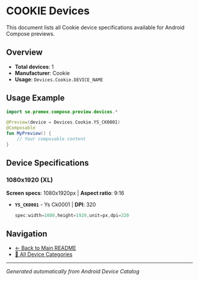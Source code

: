 # COOKIE Devices

This document lists all Cookie device specifications available for Android Compose previews.

## Overview

- **Total devices**: 1
- **Manufacturer**: Cookie
- **Usage**: `Devices.Cookie.DEVICE_NAME`

## Usage Example

```kotlin
import se.premex.compose.preview.devices.*

@Preview(device = Devices.Cookie.YS_CK0001)
@Composable
fun MyPreview() {
    // Your composable content
}
```

## Device Specifications

### 1080x1920 (XL)

**Screen specs**: 1080x1920px | **Aspect ratio**: 9:16

- **`YS_CK0001`** - Ys Ck0001 | **DPI**: 320
  ```kotlin
  spec:width=1080,height=1920,unit=px,dpi=320
  ```

## Navigation

- [← Back to Main README](../../README.md)
- [📱 All Device Categories](../README.md)

---
*Generated automatically from Android Device Catalog*
